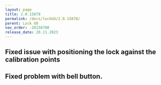 ```yaml
---
layout: page
title: 2.0.15878
permalink: /docs/lockGO/2.0.15878/
parent: Lock GO
nav_order: -20158780
release_date: 20.11.2023
---
```


## Fixed issue with positioning the lock against the calibration points
## Fixed problem with bell button.
